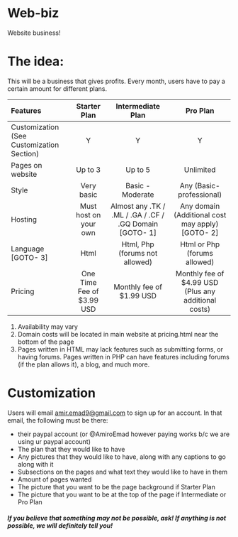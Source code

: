 # Web-biz
Website business! 

# The idea:
This will be a business that gives profits. 
Every month, users have to pay a certain amount for different plans.

Features | Starter Plan | Intermediate Plan | Pro Plan
:---|:---:|:---:|:---:
Customization (See Customization Section) | Y | Y | Y
Pages on website | Up to 3 | Up to 5 | Unlimited
Style | Very basic | Basic - Moderate | Any (Basic-professional)
Hosting | Must host on your own | Almost any .TK / .ML / .GA / .CF / .GQ Domain [GOTO- 1] | Any domain (Additional cost may apply) [GOTO- 2]
Language [GOTO- 3] | Html | Html, Php (forums not allowed) | Html or Php (forums allowed)
Pricing | One Time Fee of $3.99 USD | Monthly fee of $1.99 USD | Monthly fee of $4.99 USD (Plus any additional costs)

1. Availability may vary
2. Domain costs will be located in main website at pricing.html near the bottom of the page
3. Pages written in HTML may lack features such as submitting forms, or having forums. Pages written in PHP can have features including forums (if the plan allows it), a blog, and much more.

# Customization
Users will email amir.emad9@gmail.com to sign up for an account. 
In that email, the following must be there:
* their paypal account (or @AmiroEmad however paying works b/c we are using ur paypal account)
* The plan that they would like to have
* Any pictures that they would like to have, along with any captions to go along with it
* Subsections on the pages and what text they would like to have in them
* Amount of pages wanted
* The picture that you want to be the page background if Starter Plan
* The picture that you want to be at the top of the page if Intermediate or Pro Plan <br>
##### If you believe that something may not be possible, ask! If anything is not possible, we will definitely tell you!
